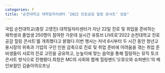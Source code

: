 ```yaml
---
categories: f
title: "순천대학교 대학일자리센터 ‘2022 진로공감 힐링 콘서트’ 성료"
---
```

국립 순천대학교(총장 고영진) 대학일자리센터가 지난 22일 진로 및 취업을 준비하는 재학생과 졸업생 250명이 참여한 가운데 실시간 유튜브 LIVE로‘2022 순천대학교 진로공감 힐링 콘서트’를 개최했다고 밝혔다.이번 행사는 저녁 6시부터 두 시간 동안 청년고용시장의 위축과 기업의 구인 인원 감축으로 진로 및 취업 준비에 어려움을 겪는 취업 준비생들이 서로의 진로 고민을 공유하고, 눈높이에 맞는 음악을 통해 힐링하는 뮤직 토크 콘서트 방식으로 진행됐다.최창은 MC의 사회와 함께 힐링밴드‘오뮤오와 슈퍼밴드’의 메인보컬인 김솔아의오프닝